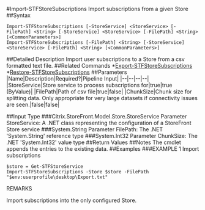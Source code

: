 #Import-STFStoreSubscriptions
Import subscriptions from a given Store
##Syntax
```Import-STFStoreSubscriptions [-StoreService] <StoreService> [-FilePath] <String> [-StoreService] <StoreService> [-FilePath] <String> [<CommonParameters>]
Import-STFStoreSubscriptions [-FilePath] <String> [-StoreService] <StoreService> [-FilePath] <String> [<CommonParameters>]
```
##Detailed Description
Import user subscriptions to a Store from a csv formatted text file.
##Related Commands
*[Export-STFStoreSubscriptions](Export-STFStoreSubscriptions)
*[Restore-STFStoreSubscriptions](Restore-STFStoreSubscriptions)
##Parameters
|Name|Description|Required?|Pipeline Input||--|--|--|--||StoreService|Store service to process subscriptions for|true|true (ByValue)||FilePath|Path of csv file|true|false||ChunkSize|Chunk size for splitting data. Only appropriate for very large datasets if connectivity issues are seen.|false|false|##Input Type
###Citrix.StoreFront.Model.Store.StoreService
Parameter StoreService: A .NET class representing the configuration of a StoreFront Store service
###System.String
Parameter FilePath: The .NET 'System.String' reference type
###System.Int32
Parameter ChunkSize: The .NET 'System.Int32' value type
##Return Values
##Notes
The cmdlet appends the entries to the existing data.
##Examples
###EXAMPLE 1 Import subscriptions
```$store = Get-STFStoreService
Import-STFStoreSubscriptions -Store $store -FilePath "$env:userprofile\desktop\Export.txt"
```
REMARKS

Import subscriptions into the only configured Store.
